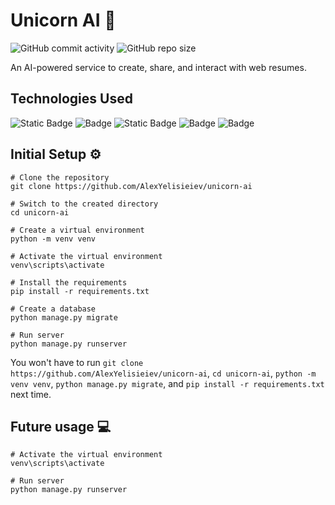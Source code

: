 # Unicorn AI 🦄

![GitHub commit activity](https://img.shields.io/github/commit-activity/t/AlexYelisieiev/unicorn-ai?style=for-the-badge&logo=git&color=orange) ![GitHub repo size](https://img.shields.io/github/repo-size/AlexYelisieiev/unicorn-ai?style=for-the-badge&logo=github)

An AI-powered service to create, share, and interact with web resumes.


## Technologies Used

![Static Badge](https://img.shields.io/badge/python-blue?style=for-the-badge&logo=python&logoColor=white&color=blue) ![Badge](https://img.shields.io/badge/Django-092E20?style=for-the-badge&logo=django) ![Static Badge](https://img.shields.io/badge/HTML5-E34F26?style=for-the-badge&logo=html5&logoColor=white) ![Badge](https://img.shields.io/badge/CSS3-1572B6?style=for-the-badge&logo=css3&logoColor=white) ![Badge](https://img.shields.io/badge/JavaScript-323330?style=for-the-badge&logo=javascript&logoColor=F7DF1E)

## Initial Setup ⚙

```pwsh
# Clone the repository
git clone https://github.com/AlexYelisieiev/unicorn-ai

# Switch to the created directory
cd unicorn-ai

# Create a virtual environment
python -m venv venv

# Activate the virtual environment
venv\scripts\activate

# Install the requirements
pip install -r requirements.txt

# Create a database
python manage.py migrate

# Run server
python manage.py runserver
```

You won't have to run `git clone https://github.com/AlexYelisieiev/unicorn-ai`, `cd unicorn-ai`, `python -m venv venv`, `python manage.py migrate`, and `pip install -r requirements.txt` next time.


## Future usage 💻

```pwsh
# Activate the virtual environment
venv\scripts\activate

# Run server
python manage.py runserver
```
